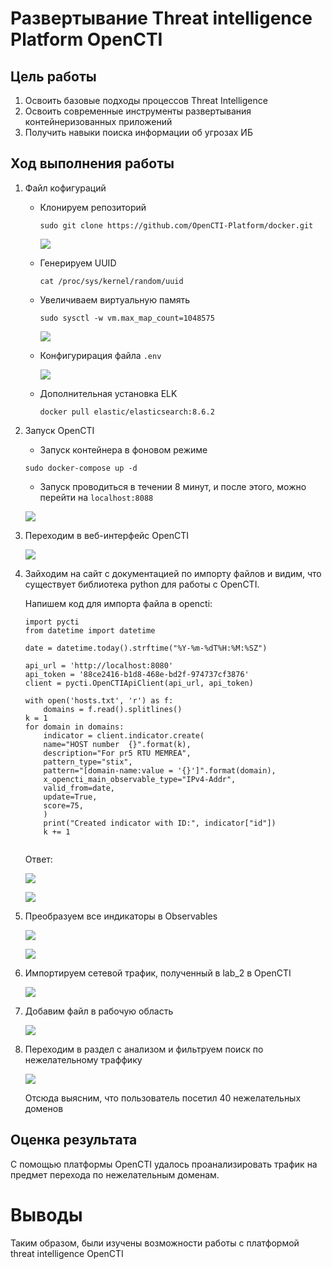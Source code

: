 # Развертывание Threat intelligence Platform OpenCTI

## Цель работы 

1. Освоить базовые подходы процессов Threat Intelligence
2. Освоить современные инструменты развертывания контейнеризованных приложений
3. Получить навыки поиска информации об угрозах ИБ

## Ход выполнения работы

1. Файл кофигураций

    * Клонируем репозиторий
        ```
        sudo git clone https://github.com/OpenCTI-Platform/docker.git 
        ```

        ![](./pics/s1.png)

    * Генерируем UUID

        ```
        cat /proc/sys/kernel/random/uuid
        ``` 
    
    * Увеличиваем виртуальную память

        ```
        sudo sysctl -w vm.max_map_count=1048575
        ```

        ![](./pics/s3.png)

    * Конфигурирация файла `.env`

        ![](./pics/s2.png)

    * Дополнительная установка ELK

        ```
        docker pull elastic/elasticsearch:8.6.2
        ```

2. Запуск OpenCTI

    * Запуск контейнера в фоновом режиме

    ```
    sudo docker-compose up -d
    ```

    * Запуск проводиться в течении 8 минут, и после этого, можно перейти на `localhost:8088`

    ![](./pics/s4.png)

3. Переходим в веб-интерфейс OpenCTI

    ![](./pics/s5.png)

4. Зайходим на сайт с документацией по импорту файлов и видим, что существует библиотека python для работы с OpenCTI. 

   Напишем код для импорта файла в opencti:

    ```
    import pycti
    from datetime import datetime

    date = datetime.today().strftime("%Y-%m-%dT%H:%M:%SZ")

    api_url = 'http://localhost:8080'
    api_token = '88ce2416-b1d8-468e-bd2f-974737cf3876'
    client = pycti.OpenCTIApiClient(api_url, api_token)

    with open('hosts.txt', 'r') as f:
        domains = f.read().splitlines()
    k = 1
    for domain in domains:
        indicator = client.indicator.create(
        name="HOST number  {}".format(k),
        description="For pr5 RTU MEMREA",
        pattern_type="stix",
        pattern="[domain-name:value = '{}']".format(domain),
        x_opencti_main_observable_type="IPv4-Addr",
        valid_from=date,
        update=True,
        score=75,
        )
        print("Created indicator with ID:", indicator["id"])
        k += 1


    ```

    Ответ:
    
    ![](./pics/s6.png)

    ![](./pics/s7.png)

5. Преобразуем все индикаторы в Observables

    ![](./pics/s8.png)

    ![](./pics/s9.png)

6. Импортируем сетевой трафик, полученный в lab_2 в OpenCTI

    ![](./pics/s10.png)

7. Добавим файл в рабочую область

    ![](./pics/s11.png)

8. Переходим в раздел с анализом и фильтруем поиск по нежелательному траффику

    ![](./pics/s12.png)

    Отсюда выясним, что пользователь посетил 40 нежелательных доменов

## Оценка результата

С помощью платформы OpenCTI удалось проанализировать трафик на предмет перехода по нежелательным доменам.


# Выводы

Таким образом, были изучены возможности работы с платформой threat intelligence OpenCTI


